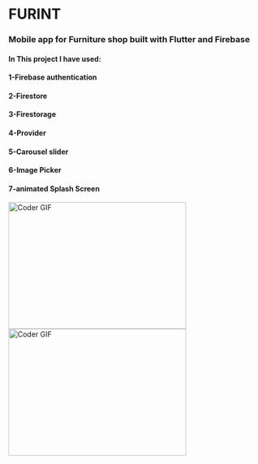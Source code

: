 <h1 align="left">FURINT</h1>
<h3 align="left">Mobile app for Furniture shop built with Flutter and Firebase</h3>
<div align="left">
 <h4 align="left">In This project I have used:</h4>
 <h4 align="left">1-Firebase authentication</h4>
 <h4 align="left">2-Firestore</h4>
 <h4 align="left">3-Firestorage</h4>
 <h4 align="left">4-Provider</h4>
 <h4 align="left">5-Carousel slider</h4>
 <h4 align="left">6-Image Picker</h4>
 <h4 align="left">7-animated Splash Screen</h4> 
 <p align="left"><img alt="Coder GIF" height=250 width=350 src="https://user-images.githubusercontent.com/78206754/209863121-ccca376a-d7b7-4d74-80a0-2298281a5a61.jpg"/> <img alt="Coder GIF" height=250 width=350 src="https://user-images.githubusercontent.com/78206754/209863415-d0547825-5ea3-4bb1-b0e7-4f97ff8ed1f9.jpg"/> </p>
</div>
